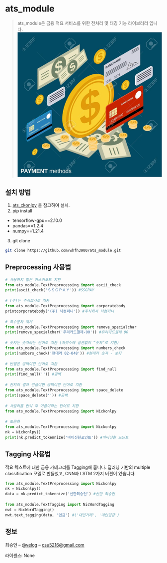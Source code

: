 
# ats_module
> ats_module은 금융 적요 서비스를 위한 전처리 및 태깅 기능 라이브러리 입니다.
![](./png/image.png)


## 설치 방법
1. [ats_ckonlpy](https://github.com/whfh3900/ats_ckonlpy) 을 참고하여 설치.<br>
2. pip install
- tensorflow-gpu==2.10.0<br>
- pandas==1.2.4<br>
- numpy==1.21.4<br>
3. git clone
```bash
git clone https://github.com/whfh3900/ats_module.git
```

## Preprocessing 사용법

```python
# 사용하지 않은 아스키코드 치환
from ats_module.TextPreprocessing import ascii_check
print(ascii_check('ＳＳＧＰＡＹ')) #SSGPAY

# (주)는 주식회사로 치환
from ats_module.TextPreprocessing import corporatebody
printcorporatebody('(주) 닉컴퍼니')) #주식회사 닉컴퍼니

# 특수문자 제거
from ats_module.TextPreprocessing import remove_specialchar
print(remove_specialchar('우리카드결제-00')) #우리카드결제 00

# 숫자는 숫자라는 단어로 치환 (자릿수에 상관없이 “숫자”로 치환)
from ats_module.TextPreprocessing import numbers_check
print(numbers_check('현대라 02-048')) #현대라 숫자 - 숫자

# 빈셀은 공백이란 단어로 치환
from ats_module.TextPreprocessing import find_null
print(find_null('')) #공백

# 전처리 결과 빈셀이면 공백이란 단어로 치환
from ats_module.TextPreprocessing import space_delete
print(space_delete('')) #공백

# 사람이름 인식 후 이름이라는 단어로 치환
from ats_module.TextPreprocessing import Nickonlpy

# 토큰화
from ats_module.TextPreprocessing import Nickonlpy
nk = Nickonlpy()
print(nk.predict_tokennize('마이신한포인트')) #마이신한 포인트
```



## Tagging 사용법
적요 텍스트에 대한 금융 카테고리를 Tagging해 줍니다.
딥러닝 기반의 multiple classification 모델로 만들었고, CNN과 LSTM 2가지 버젼이 있습니다.

```python
from ats_module.TextPreprocessing import Nickonlpy
nk = Nickonlpy()
data = nk.predict_tokennize('신한최승언') #신한 최승언

from ats_module.TextTagging import NicWordTagging
nwt = NicWordTagging()
nwt.text_tagging(data, '입금') #('대인거래', '개인입금')
```

## 정보

최승언 – [@velog](https://velog.io/@csu5216) – csu5216@gmail.com

라이센스: None



